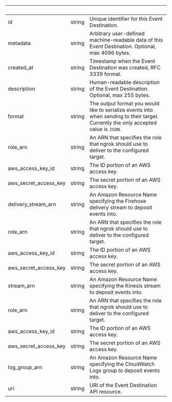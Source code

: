 | &nbsp; | &nbsp; | &nbsp; |
|---|---|---|
| id | string | Unique identifier for this Event Destination. |
| metadata | string | Arbitrary user-defined machine-readable data of this Event Destination. Optional, max 4096 bytes. |
| created_at | string | Timestamp when the Event Destination was created, RFC 3339 format. |
| description | string | Human-readable description of the Event Destination. Optional, max 255 bytes. |
| format | string | The output format you would like to serialize events into when sending to their target. Currently the only accepted value is `JSON`. |
| role_arn | string | An ARN that specifies the role that ngrok should use to deliver to the configured target. |
| aws_access_key_id | string | The ID portion of an AWS access key. |
| aws_secret_access_key | string | The secret portion of an AWS access key. |
| delivery_stream_arn | string | An Amazon Resource Name specifying the Firehose delivery stream to deposit events into. |
| role_arn | string | An ARN that specifies the role that ngrok should use to deliver to the configured target. |
| aws_access_key_id | string | The ID portion of an AWS access key. |
| aws_secret_access_key | string | The secret portion of an AWS access key. |
| stream_arn | string | An Amazon Resource Name specifying the Kinesis stream to deposit events into. |
| role_arn | string | An ARN that specifies the role that ngrok should use to deliver to the configured target. |
| aws_access_key_id | string | The ID portion of an AWS access key. |
| aws_secret_access_key | string | The secret portion of an AWS access key. |
| log_group_arn | string | An Amazon Resource Name specifying the CloudWatch Logs group to deposit events into. |
| uri | string | URI of the Event Destination API resource. |